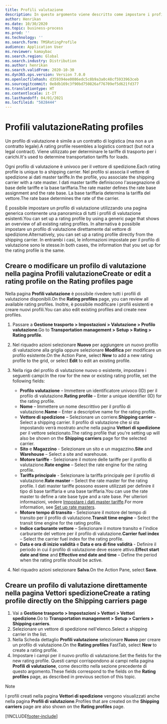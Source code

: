 ```yaml
---
title: Profili valutazione
description: In questo argomento viene descritto come impostare i profili valutazione.
author: Henrikan
ms.date: 10/30/2020
ms.topic: business-process
ms.prod: ''
ms.technology: ''
ms.search.form: TMSRatingProfile
audience: Application User
ms.reviewer: kamaybac
ms.search.region: Global
ms.search.industry: Distribution
ms.author: henrikan
ms.search.validFrom: 2020-10-30
ms.dyn365.ops.version: Version 7.0.0
ms.openlocfilehash: d359394ee0086edc5c8b9a3a0c48cf5933963ceb
ms.sourcegitcommit: 0e8db169c3f90bd750826af76709ef5d621fd377
ms.translationtype: HT
ms.contentlocale: it-IT
ms.lasthandoff: 04/01/2021
ms.locfileid: "5828444"
---
```

# <a name="rating-profiles"></a><span data-ttu-id="d8953-103">Profili valutazione</span><span class="sxs-lookup"><span data-stu-id="d8953-103">Rating profiles</span></span>

<span data-ttu-id="d8953-104">Un profilo di valutazione è simile a un contratto di logistica (ma non a un contratto legale).</span><span class="sxs-lookup"><span data-stu-id="d8953-104">A rating profile resembles a logistics contract (but not a legal contract).</span></span> <span data-ttu-id="d8953-105">Viene utilizzato per determinare le tariffe di trasporto per i carichi.</span><span class="sxs-lookup"><span data-stu-id="d8953-105">It's used to determine transportation tariffs for loads.</span></span> 

<span data-ttu-id="d8953-106">Ogni profilo di valutazione è univoco per il vettore di spedizione.</span><span class="sxs-lookup"><span data-stu-id="d8953-106">Each rating profile is unique to a shipping carrier.</span></span> <span data-ttu-id="d8953-107">Nel profilo si associa il vettore di spedizione ai dati master tariffe.</span><span class="sxs-lookup"><span data-stu-id="d8953-107">In the profile, you associate the shipping carrier with a rate master.</span></span> <span data-ttu-id="d8953-108">I dati master tariffe definiscono l'assegnazione di base delle tariffe e la base tariffaria.</span><span class="sxs-lookup"><span data-stu-id="d8953-108">The rate master defines the rate base assignment and the rate base.</span></span> <span data-ttu-id="d8953-109">La base tariffaria determina la tariffa del vettore.</span><span class="sxs-lookup"><span data-stu-id="d8953-109">The rate base determines the rate of the carrier.</span></span>

<span data-ttu-id="d8953-110">È possibile impostare un profilo di valutazione utilizzando una pagina generica contenente una panoramica di tutti i profili di valutazione esistenti.</span><span class="sxs-lookup"><span data-stu-id="d8953-110">You can set up a rating profile by using a generic page that shows an overview of all existing rating profiles.</span></span> <span data-ttu-id="d8953-111">In alternativa è possibile impostare un profilo di valutazione direttamente dal vettore di spedizione.</span><span class="sxs-lookup"><span data-stu-id="d8953-111">Alternatively, you can set up a rating profile directly from the shipping carrier.</span></span> <span data-ttu-id="d8953-112">In entrambi i casi, le informazioni impostate per il profilo di valutazione sono le stesse.</span><span class="sxs-lookup"><span data-stu-id="d8953-112">In both cases, the information that you set up for the rating profile is the same.</span></span>

## <a name="create-or-edit-a-rating-profile-on-the-rating-profiles-page"></a><span data-ttu-id="d8953-113">Creare o modificare un profilo di valutazione nella pagina Profili valutazione</span><span class="sxs-lookup"><span data-stu-id="d8953-113">Create or edit a rating profile on the Rating profiles page</span></span>

<span data-ttu-id="d8953-114">Nella pagina **Profili valutazione** è possibile rivedere tutti i profili di valutazione disponibili.</span><span class="sxs-lookup"><span data-stu-id="d8953-114">On the **Rating profiles** page, you can review all available rating profiles.</span></span> <span data-ttu-id="d8953-115">Inoltre, è possibile modificare i profili esistenti e creare nuovi profili.</span><span class="sxs-lookup"><span data-stu-id="d8953-115">You can also edit existing profiles and create new profiles.</span></span>

1. <span data-ttu-id="d8953-116">Passare a **Gestione trasporto \> Impostazioni \> Valutazione \> Profilo valutazione**.</span><span class="sxs-lookup"><span data-stu-id="d8953-116">Go to **Transportation management \> Setup \> Rating \> Rating profile**.</span></span>
1. <span data-ttu-id="d8953-117">Nel riquadro azioni selezionare **Nuovo** per aggiungere un nuovo profilo di valutazione alla griglia oppure selezionare **Modifica** per modificare un profilo esistente.</span><span class="sxs-lookup"><span data-stu-id="d8953-117">On the Action Pane, select **New** to add a new rating profile to the grid, or select **Edit** to edit an existing profile.</span></span>
1. <span data-ttu-id="d8953-118">Nella riga del profilo di valutazione nuovo o esistente, impostare i seguenti campi:</span><span class="sxs-lookup"><span data-stu-id="d8953-118">In the row for the new or existing rating profile, set the following fields:</span></span>

    - <span data-ttu-id="d8953-119">**Profilo valutazione** – Immettere un identificatore univoco (ID) per il profilo di valutazione.</span><span class="sxs-lookup"><span data-stu-id="d8953-119">**Rating profile** – Enter a unique identifier (ID) for the rating profile.</span></span>
    - <span data-ttu-id="d8953-120">**Nome** – Immettere un nome descrittivo per il profilo di valutazione.</span><span class="sxs-lookup"><span data-stu-id="d8953-120">**Name** – Enter a descriptive name for the rating profile.</span></span>
    - <span data-ttu-id="d8953-121">**Vettore di spedizione** – Selezionare un corriere.</span><span class="sxs-lookup"><span data-stu-id="d8953-121">**Shipping carrier** – Select a shipping carrier.</span></span> <span data-ttu-id="d8953-122">Il profilo di valutazione che si sta impostando verrà mostrato anche nella pagina **Vettori di spedizione** per il vettore selezionato.</span><span class="sxs-lookup"><span data-stu-id="d8953-122">The rating profile that you're setting up will also be shown on the **Shipping carriers** page for the selected carrier.</span></span>
    - <span data-ttu-id="d8953-123">**Sito** e **Magazzino** - Selezionare un sito e un magazzino.</span><span class="sxs-lookup"><span data-stu-id="d8953-123">**Site** and **Warehouse** – Select a site and warehouse.</span></span>
    - <span data-ttu-id="d8953-124">**Motore tariffe** - Selezionare il motore delle tariffe per il profilo di valutazione.</span><span class="sxs-lookup"><span data-stu-id="d8953-124">**Rate engine** – Select the rate engine for the rating profile.</span></span>
    - <span data-ttu-id="d8953-125">**Tariffa principale** - Selezionare la tariffa principale per il profilo di valutazione.</span><span class="sxs-lookup"><span data-stu-id="d8953-125">**Rate master** – Select the rate master for the rating profile.</span></span> <span data-ttu-id="d8953-126">I dati master tariffe possono essere utilizzati per definire il tipo di base tariffaria e una base tariffaria.</span><span class="sxs-lookup"><span data-stu-id="d8953-126">You can use the rate master to define a rate base type and a rate base.</span></span> <span data-ttu-id="d8953-127">Per ulteriori informazioni, vedere [Impostare i dati master tariffe](set-up-rate-masters.md).</span><span class="sxs-lookup"><span data-stu-id="d8953-127">For more information, see [Set up rate masters](set-up-rate-masters.md).</span></span>
    - <span data-ttu-id="d8953-128">**Motore tempo di transito** - Selezionare il motore del tempo di transito per il profilo di valutazione.</span><span class="sxs-lookup"><span data-stu-id="d8953-128">**Transit time engine** – Select the transit time engine for the rating profile.</span></span>
    - <span data-ttu-id="d8953-129">**Indice carburante vettore** – Selezionare il motore transito e l'indice carburante del vettore per il profilo di valutazione.</span><span class="sxs-lookup"><span data-stu-id="d8953-129">**Carrier fuel index** – Select the carrier fuel index for the rating profile.</span></span>
    - <span data-ttu-id="d8953-130">**Data e ora di inizio validità** e **Data e ora di fine validità** - Definire il periodo in cui il profilo di valutazione deve essere attivo.</span><span class="sxs-lookup"><span data-stu-id="d8953-130">**Effect start date and time** and **Effective end date and time** – Define the period when the rating profile should be active.</span></span>

1. <span data-ttu-id="d8953-131">Nel riquadro azioni selezionare **Salva**.</span><span class="sxs-lookup"><span data-stu-id="d8953-131">On the Action Pane, select **Save**.</span></span>

## <a name="create-a-rating-profile-directly-on-the-shipping-carriers-page"></a><span data-ttu-id="d8953-132">Creare un profilo di valutazione direttamente nella pagina Vettori spedizione</span><span class="sxs-lookup"><span data-stu-id="d8953-132">Create a rating profile directly on the Shipping carriers page</span></span>

1. <span data-ttu-id="d8953-133">Vai a **Gestione trasporto \> Impostazioni \> Vettori \> Vettori spedizione**.</span><span class="sxs-lookup"><span data-stu-id="d8953-133">Go to **Transportation management \> Setup \> Carriers \> Shipping carriers**.</span></span>
1. <span data-ttu-id="d8953-134">Selezionare un vettore di spedizione nell'elenco.</span><span class="sxs-lookup"><span data-stu-id="d8953-134">Select a shipping carrier in the list.</span></span>
1. <span data-ttu-id="d8953-135">Nella Scheda dettaglio **Profili valutazione** selezionare **Nuovo** per creare un profilo di valutazione.</span><span class="sxs-lookup"><span data-stu-id="d8953-135">On the **Rating profiles** FastTab, select **New** to create a rating profile.</span></span>
1. <span data-ttu-id="d8953-136">Impostare i campi per il nuovo profilo di valutazione.</span><span class="sxs-lookup"><span data-stu-id="d8953-136">Set the fields for the new rating profile.</span></span> <span data-ttu-id="d8953-137">Questi campi corrispondono ai campi nella pagina **Profili di valutazione**, come descritto nella sezione precedente di questo argomento.</span><span class="sxs-lookup"><span data-stu-id="d8953-137">These fields correspond to the fields on the **Rating profiles** page, as described in previous section of this topic.</span></span>

> [!NOTE]
> <span data-ttu-id="d8953-138">I profili creati nella pagina **Vettori di spedizione** vengono visualizzati anche nella pagina **Profili di valutazione**.</span><span class="sxs-lookup"><span data-stu-id="d8953-138">Profiles that are created on the **Shipping carriers** page are also shown on the **Rating profiles** page.</span></span>


[!INCLUDE[footer-include](../../../includes/footer-banner.md)]